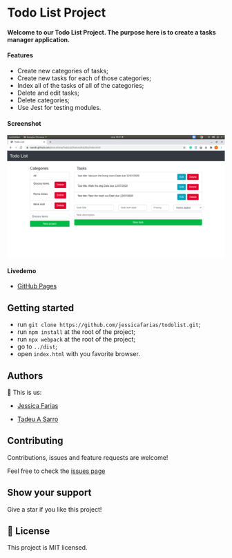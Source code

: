 # Todo List Project

#### Welcome to our Todo List Project. The purpose here is to create a tasks manager application.

#### Features
- Create new categories of tasks;
- Create new tasks for each of those categories;
- Index all of the tasks of all of the categories;
- Delete and edit tasks;
- Delete categories;
- Use Jest for testing modules.

#### Screenshot

![screenshot](./src/img/screenshot.png)

#### Livedemo
- [GitHub Pages](https://jessicafarias.github.io/TodoList/)


## Getting started
- run `git clone https://github.com/jessicafarias/todolist.git`;
- run `npm install` at the root of the project;
- run `npx webpack` at the root of the project;
- go to `../dist`;
- open `index.html` with you favorite browser.


## Authors
👤 This is us:

- [Jessica Farias](http://jessicafarias.me)

- [Tadeu A Sarro](https://tadeuasarro.web.app)


## Contributing

Contributions, issues and feature requests are welcome!

Feel free to check the [issues page](https://github.com/jessicafarias/todolist/issues)


## Show your support

Give a star if you like this project!


## 📝 License

This project is MIT licensed.